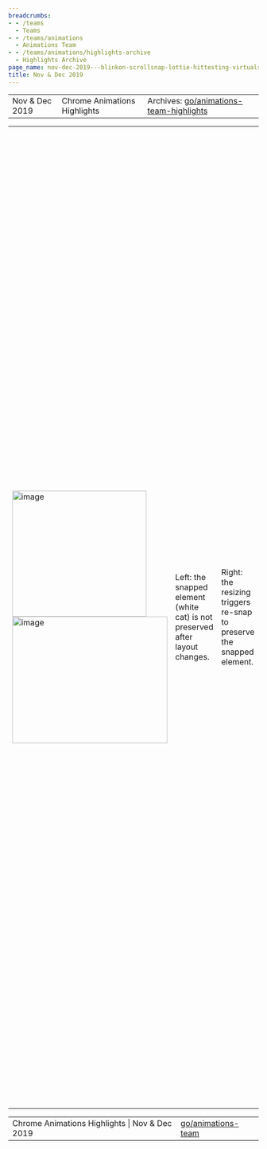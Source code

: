 ```yaml
---
breadcrumbs:
- - /teams
  - Teams
- - /teams/animations
  - Animations Team
- - /teams/animations/highlights-archive
  - Highlights Archive
page_name: nov-dec-2019---blinkon-scrollsnap-lottie-hittesting-virtualscroller-websharedlibrary-wpt-and-more
title: Nov & Dec 2019
---
```


<table>
<tr>

<td>Nov & Dec 2019</td>

<td>Chrome Animations Highlights</td>

<td>Archives: <a href="http://go/animations-team-highlights">go/animations-team-highlights</a></td>

</tr>
</table>

<table>
<tr>

<td><img alt="image" src="https://lh4.googleusercontent.com/DWJAD7EpLKH2Ac19IePi2JmkPHgV1fsYia0LGCZ3mxpEGU6fJCY2k-1XInFTZj0Whh032Fdw-dIoCDEV0EDs45kwIWlsc2jsfZwt8LXPrRfFMfQZMs_oN6pw5TmeAfou7y53qGgS" height=253 width=270><img alt="image" src="https://lh6.googleusercontent.com/vK6GwgfvzXmjGedJa8KQ6pEW_UmVi7hYNjsk5h1ndge7kIp_oUwZhktXsLxjAtfGL2bpSWdhzSvQBeOgc6vs7Z92V0GqpEdF8zsaSZzVWaY8mumxS9Ldh48MgP_iRhMnHkCiBVAv" height=255 width=312></td>

<td>Left: the snapped element (white cat) is not preserved after layout changes.</td>

<td>Right: the resizing triggers re-snap to preserve the snapped element.</td>

<td>The Pursuit of Snappyness</td>

<td>Kaan(alsan@), our fantastic intern, made the web more appealing with the “snap after relayout” <a href="https://docs.google.com/presentation/d/1WUa6nFfkzXm2O1V70hr49vPFP4TOAbUh2q8fppkybJs/edit">project</a>. Previously content or layout changes (e.g. adding, moving, deleting, resizing) did not pay attention to the content’s snap setting. With Kaan’s <a href="https://bugs.chromium.org/p/chromium/issues/detail">changes</a> landing in Chrome 81, scroll positions automatically update to keep snapped objects in the correct position. Galleries of kittens never looked so good!</td>

<td>Another cool use case unlocked by this work is the “Scroll By Clicking” effect shown below:</td>

<td><img alt="image" src="https://lh6.googleusercontent.com/fRyKl_faF-Bgdceo3OYErRenGuZzKBBs2n2xMKss4-7vRnDP5wvm7Gae0DmktSqdbx5fGwUT_j-ltLPIBeFtDu2NqsN4qr4Ns8p6QI0bhzHND0tFkR7n91LC-Al27tl4J-W96en7" height=233 width=297><img alt="image" src="https://lh3.googleusercontent.com/1nPkrBOk1Dm9i5mkPLt_jEk6uTF7Jhuo_7qKj1cRWZe8xpc9IPTmN8bXuzhSzGUubGyV3QhHTM-UY6-71fRyZnc_MY63zZjkwEdmhX72tBlB1eP6B1rC168XLrdwDA0cuhOxdMm8" height=237 width=280></td>

<td><table></td>
<td><tr></td>

<td><td><img alt="image" src="https://lh5.googleusercontent.com/PZ4-_ZrbNzstAkLHnjWZPkwXGl4b0FZthhuQ8dgR0DVzOdfmXxez2SF3m4GLNN1S_Q2Latry8UZouikJFv3ZW9PUbJQXWjdK0TlbWyNJ3bfC3RvnocOZx3GffHgz44fjh43Esxyj" height=72 width=280></td></td>

<td><td><img alt="image" src="https://lh4.googleusercontent.com/S-nAodiRsv_xyxIngFbN86HJR-7JaCZdX7wzG1olre_TUBLKjKk5np7aJYfrwIltVXB7H8LcLVw1Z7rWEwuzSpKNeHX7C1yHoUqIXNe0MoUVnxmCllgfVHLiAnASux1dNQx89iRp" height=83 width=280></td></td>

<td><td>Lottie Demo - now more robust</td></td>

<td><td>Rob’s lottie demo exposed a number of PaintWorklet bugs, such as flashing at the end of the animation, incorrect background color, and flaws in high-dpi rendering (top gif). This month Rob (flackr@) and Xida(xidachen@) fixed some issues (<a href="https://chromium-review.googlesource.com/c/chromium/src/+/1841530">high-dpi</a>, <a href="https://github.com/flackr/lottie-web/commit/8cea6ff27b03e6125c00e85d6ff15abff15c6e75">clipping</a>, <a href="https://github.com/flackr/lottie-web/commit/2aee64a69fb74c3c26f7435db9e0a804608e77ae">flashing</a>) in both the demo and the implementation to make it more appealing (bottom gif)!</td></td>

<td><td><img alt="image" src="https://lh6.googleusercontent.com/SLQW5VgfbkGLfzMohnaHu0O_51WGPoMDlpIoX-Kzlw0e3kxairHQgkfLkwVtk0w7j6KW9ifGGc3WptW8b328XDsFwou9bWwOKMzbjbetT3OR5ofIG7MGjiQUunL2xPJmuHEQ0ZPD" height=176 width=278></td></td>

<td><td>Multi-Process Hit Testing Complete</td></td>

<td><td>Yi (yigu@) drove the viz hit testing v2 project to completion this month. It is now fully launched on all platforms! The new event targeting correctly targets events up to 6 times faster for site isolated configurations on <a href="https://docs.google.com/document/d/1AE02TKBg7NG63SiUbU-EiqlHgqsZY1tb3-Z4L0AZCSk/edit">Windows</a> thanks to the 32% more synchronous event targeting. </td></td>

<td></tr></td>
<td><tr></td>

<td><td><img alt="image" src="https://lh4.googleusercontent.com/NngtlrupseOCRsIOOr-Nn-UZbMX-MIdSiTk_Agpt7cFv-Qd5ieUwlIJXuZ482e_SOeWPip3uFwx6J-WIJ0XStDp4IQXxUhLZ9O6D59k2Q0oFphXTkbGV8AH5-TbAw0Xy2IHnV6jN" height=281 width=280></td></td>

<td><td>Virtual Scroller</td></td>

<td><td>Rob made solid progress on the exploration for the new web platform feature - virtual scroller control. He moved chromium virtual-scroller to github <a href="https://github.com/flackr/virtual-scroller">library</a>, added display: none fallback when rendersubtree is not supported and created a nice <a href="https://flackr.github.io/virtual-scroller/demo/">demo</a> with synthetic content and <a href="https://flackr.github.io/virtual-scroller/demo/">test</a> use cases.</td></td>

<td><td><img alt="image" src="https://lh6.googleusercontent.com/etS54zUr6juIFudSJaZ_4J0Tlp6Y9qxps7IENSmYxBBNx-5vCFMh9UugkPd9OZFpbvVMNM3seoFxoXe-JUoXQDpO_xfKT-Mu9Cw6FbNgCcBeFm9cpS4w2wqMme6pvg89s92sxvrJ" height=299 width=278></td></td>

<td><td>Port interpolation test to WPT</td></td>

<td><td>Our test suite for interpolated values does not work in other browsers. Since we deeply care about interop issues, we have ported as many tests as possible (<a href="https://docs.google.com/spreadsheets/d/1EtUV2IycJTgQSrtxfH0uQ8aUUbhz41-zhYj0tdCrT6A/edit#gid=0">121</a> to be exact!) to wpt. This work helped us to identify 17 new interop bugs in Chrome and Firefox. Thanks to Stephen (smcgruer@), Xida and Hao (haozhes@) for their effort to make this happen! </td></td>

<td></tr></td>
<td><tr></td>

<td><td>Animations team at BlinkOn 11</td></td>

<td><td>The animations team presented 3 breakout sessions and 4 lighting talks at BlinkOn 11. See below for details.</td></td>

<td></tr></td>
<td><tr></td>

<td><td><img alt="image" src="https://lh4.googleusercontent.com/mBS6Z_-mXCbDu_mhXaB-ZVvoi3yODetHPxtuNJmgXZrhohvNHMXdqK7rqAUNk9k3cUH0j7dQ7cW_IBrcwhE-A--NIIExJHzFEs0dlqrbCyW3OzUAu_Wk4o0tjb6_qKWURl8kQOvj" height=145 width=280></td></td>

<td><td>Web Shared Library</td></td>

<td><td>Web Shared Libraries attempts to improve website loading by sharing cache across sites. Rob’s presentation (<a href="https://docs.google.com/presentation/d/1CTC_BLpBqLf7B82b1ytIm0l84SjK45bk7UaCyRpyu5A/edit#slide=id.p">slides</a>, <a href="https://www.youtube.com/watch">video</a>) at BlinkOn, kicked off a lot of constructive feedback. Gene (girard@) and Rob wrote up a <a href="https://docs.google.com/document/d/1lQykm9HgzkPlaKXwpQ9vNc3m2Eq2hF4TY-Vup5wg4qg/edit#heading=h.83t0eq3angjs">discussion pape</a>r capturing the opportunities and challenges involved, along with techniques to address the various concerns and metrics to evaluate impact.</td></td>

<td><td> <img alt="image" src="https://lh6.googleusercontent.com/1CFPALcatns9GWaoO89Tu2dvl1FraGY1RckXruqf3CaHW8AdyQUqsl47f7I3qWY3h2skZLRZxP2-HE0fiUUrlAgxt34acepBhzpW_yHvstWrlWR1QVChkfp5HuXUUr3PrmAKeKcU" height=200 width=262></td></td>

<td><td>Scroll-linked Animation</td></td>

<td><td>Yi and Majid (majidvp@) presented (<a href="https://docs.google.com/presentation/d/12UNGCTJybiL5gEMAGY2f-05WxXARvNz4k-RS02qgNuU/edit">slides</a>, <a href="https://www.youtube.com/watch">video</a>) the current design for Scroll-linked Animation at BlinkOn. The updated design incorporates feedback on our origin trial from the AMP team. There was a F2F sync between Microsoft and Google to <a href="https://docs.google.com/spreadsheets/d/1tGJeicFqgRXK8MMIqscdwEiIPQN--1aQJ5EwQZ2nXzE/edit">coordinate</a> future work and find solutions for outstanding spec <a href="https://github.com/w3c/csswg-drafts/issues/2066#issuecomment-557630869">issues</a>.</td></td>

<td><td>Rob also attached Scroll Timeline into the Paint Worklet Lottie demo for a cool lighting talk (<a href="https://docs.google.com/presentation/d/124zcoxveCQyXVB4-HWCXhQptrnaHDE9JIXyQ8B1N4ig/edit#slide=id.g742aacb70c_9_789">slides</a>, <a href="https://youtu.be/dJmWLQn9g2A">video</a>)!</td></td>

<td></tr></td>
<td></table></td>

<td>Last but not least</td>

<td>There were several other topics that the animations team presented at BlinkOn. Rob drove a discussion about measuring real world throughput and latency. The team gave several project updates during the Lighting Talks session including Off-thread PaintWorklet (<a href="https://docs.google.com/presentation/d/124zcoxveCQyXVB4-HWCXhQptrnaHDE9JIXyQ8B1N4ig/edit#slide=id.g70a5f3c77e_102_92">slides</a>, <a href="https://youtu.be/FOCHCuGA_MA">video</a>), Contribute to WPT (<a href="https://docs.google.com/presentation/d/124zcoxveCQyXVB4-HWCXhQptrnaHDE9JIXyQ8B1N4ig/edit#slide=id.g70a5f3c77e_102_0">slides</a>, <a href="https://youtu.be/FOCHCuGA_MA">video</a>), Throughput Metrics (<a href="https://docs.google.com/presentation/d/124zcoxveCQyXVB4-HWCXhQptrnaHDE9JIXyQ8B1N4ig/edit#slide=id.g742aacb70c_289_204">slides</a>, <a href="https://youtu.be/FOCHCuGA_MA">video</a>) and GroupEffect (<a href="https://docs.google.com/presentation/d/124zcoxveCQyXVB4-HWCXhQptrnaHDE9JIXyQ8B1N4ig/edit#slide=id.g742aacb70c_9_417">slides</a>, <a href="https://www.youtube.com/watch">video</a>).</td>

</tr>
</table>

<table>
<tr>

<td>Chrome Animations Highlights | Nov & Dec 2019</td>

<td><a href="http://go/animations-team">go/animations-team</a></td>

</tr>
</table>